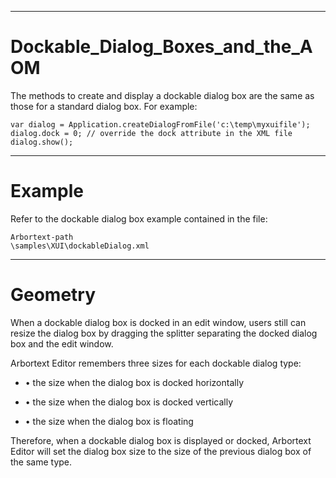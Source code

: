 

---

# Dockable_Dialog_Boxes_and_the_AOM

The methods to create and display a dockable dialog box are the same as those for a standard dialog box. For example:

```
var dialog = Application.createDialogFromFile('c:\temp\myxuifile');
dialog.dock = 0; // override the dock attribute in the XML file
dialog.show();
```



---

# Example

Refer to the dockable dialog box example contained in the file:

```
Arbortext-path
\samples\XUI\dockableDialog.xml
```



---

# Geometry

When a dockable dialog box is docked in an edit window, users still can resize the dialog box by dragging the splitter separating the docked dialog box and the edit window.

Arbortext Editor remembers three sizes for each dockable dialog type:

- • the size when the dialog box is docked horizontally

- • the size when the dialog box is docked vertically

- • the size when the dialog box is floating

Therefore, when a dockable dialog box is displayed or docked, Arbortext Editor will set the dialog box size to the size of the previous dialog box of the same type.